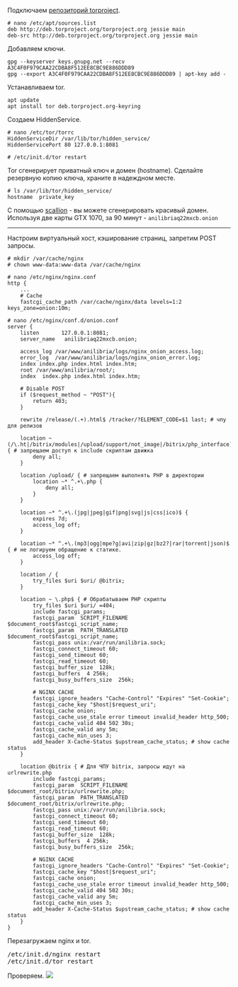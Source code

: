 Подключаем <a href="https://www.torproject.org/docs/debian.html.en">репозиторий torproject</a>.

```
# nano /etc/apt/sources.list
deb http://deb.torproject.org/torproject.org jessie main
deb-src http://deb.torproject.org/torproject.org jessie main
```

Добавляем ключи.
```
gpg --keyserver keys.gnupg.net --recv A3C4F0F979CAA22CDBA8F512EE8CBC9E886DDD89
gpg --export A3C4F0F979CAA22CDBA8F512EE8CBC9E886DDD89 | apt-key add -
```

Устанавливаем tor.
```
apt update
apt install tor deb.torproject.org-keyring
```

Создаем HiddenService.
```
# nano /etc/tor/torrc
HiddenServiceDir /var/lib/tor/hidden_service/
HiddenServicePort 80 127.0.0.1:8081

# /etc/init.d/tor restart
```

Tor сгенерирует приватный ключ и домен (hostname).
Сделайте резервную копию ключа, храните в надеждном месте.
```
# ls /var/lib/tor/hidden_service/
hostname  private_key
```
С помощью <a href="https://github.com/lachesis/scallion">scallion</a> - вы можете сгенерировать красивый домен.<br/>
Используя две карты GTX 1070, за 90 минут - `anilibriaq22mxcb.onion`

<hr/>

Настроим виртуальный хост, кэширование страниц, запретим POST запросы.
```
# mkdir /var/cache/nginx
# chown www-data:www-data /var/cache/nginx
```

```
# nano /etc/nginx/nginx.conf
http {
	...
	# Cache
	fastcgi_cache_path /var/cache/nginx/data levels=1:2 keys_zone=onion:10m;
```
```
# nano /etc/nginx/conf.d/onion.conf
server {
	listen 		 127.0.0.1:8081;
	server_name   anilibriaq22mxcb.onion;
	
	access_log /var/www/anilibria/logs/nginx_onion_access.log;
	error_log  /var/www/anilibria/logs/nginx_onion_error.log;
	index index.php index.html index.htm;
	root /var/www/anilibria/root/;
	index  index.php index.html index.htm;
	
	# Disable POST
	if ($request_method ~ "POST"){
		return 403;
	}

	rewrite /release/(.+).html$ /tracker/?ELEMENT_CODE=$1 last; # чпу для релизов

	location ~ (/\.ht|/bitrix/modules|/upload/support/not_image|/bitrix/php_interface){ # запрещаем доступ к include скриптам движка
		deny all;
	}

	location /upload/ { # запрещаем выполнять PHP в директории
		location ~* ^.+\.php {
			deny all;
		}
	}

	location ~* ^.+\.(jpg|jpeg|gif|png|svg|js|css|ico)$ {
		expires 7d;
		access_log off;
	}

	location ~* ^.+\.(mp3|ogg|mpe?g|avi|zip|gz|bz2?|rar|torrent|json)$ { # не логируем обращение к статике.
		access_log off;
	}

	location / {
		try_files $uri $uri/ @bitrix;
	}

	location ~ \.php$ { # Обрабатываем PHP скрипты
		try_files $uri $uri/ =404;
		include fastcgi_params;
		fastcgi_param  SCRIPT_FILENAME    $document_root$fastcgi_script_name;
		fastcgi_param  PATH_TRANSLATED	  $document_root$fastcgi_script_name;
		fastcgi_pass unix:/var/run/anilibria.sock;
		fastcgi_connect_timeout 60;
		fastcgi_send_timeout 60;
		fastcgi_read_timeout 60;
		fastcgi_buffer_size  128k;
		fastcgi_buffers  4 256k;
		fastcgi_busy_buffers_size  256k;
		
		# NGINX CACHE
		fastcgi_ignore_headers "Cache-Control" "Expires" "Set-Cookie";
		fastcgi_cache_key "$host|$request_uri";
		fastcgi_cache onion;
		fastcgi_cache_use_stale error timeout invalid_header http_500;
		fastcgi_cache_valid 404 502 30s;
		fastcgi_cache_valid any 5m;
		fastcgi_cache_min_uses 3;
		add_header X-Cache-Status $upstream_cache_status; # show cache status
	}

	location @bitrix { # Для ЧПУ bitrix, запросы идут на urlrewrite.php
		include fastcgi_params;
		fastcgi_param  SCRIPT_FILENAME    $document_root/bitrix/urlrewrite.php;
		fastcgi_param  PATH_TRANSLATED	  $document_root/bitrix/urlrewrite.php;
		fastcgi_pass unix:/var/run/anilibria.sock;
		fastcgi_connect_timeout 60;
		fastcgi_send_timeout 60;
		fastcgi_read_timeout 60;
		fastcgi_buffer_size  128k;
		fastcgi_buffers  4 256k;
		fastcgi_busy_buffers_size  256k;
		
		# NGINX CACHE
		fastcgi_ignore_headers "Cache-Control" "Expires" "Set-Cookie";
		fastcgi_cache_key "$host|$request_uri";
		fastcgi_cache onion;
		fastcgi_cache_use_stale error timeout invalid_header http_500;
		fastcgi_cache_valid 404 502 30s;
		fastcgi_cache_valid any 5m;
		fastcgi_cache_min_uses 3;
		add_header X-Cache-Status $upstream_cache_status; # show cache status
	}
}
```

Перезагружаем nginx и tor.
<pre>/etc/init.d/nginx restart
/etc/init.d/tor restart</pre>

Проверяем.
<img src="https://img.poiuty.com/img/bd/4e7372341d9fe6705ba71dd2225965bd.png">
